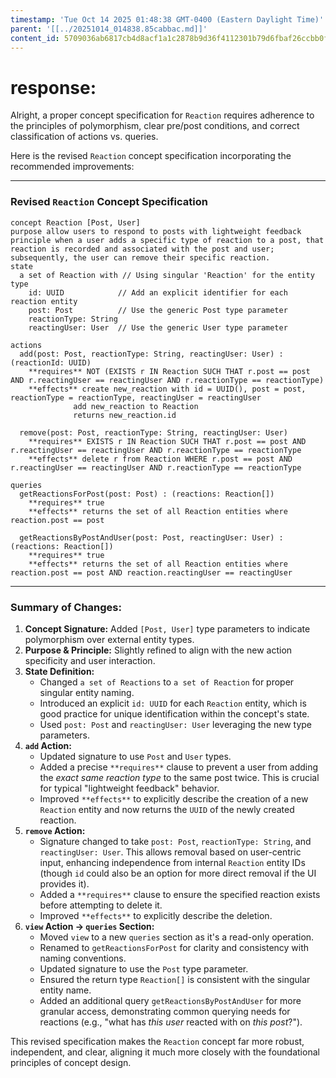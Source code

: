 ```yaml
---
timestamp: 'Tue Oct 14 2025 01:48:38 GMT-0400 (Eastern Daylight Time)'
parent: '[[../20251014_014838.85cabbac.md]]'
content_id: 5709036ab6817cb4d8acf1a1c2878b9d36f4112301b79d6fbaf26ccbb0f7b1eb
---
```


# response:

Alright, a proper concept specification for `Reaction` requires adherence to the principles of polymorphism, clear pre/post conditions, and correct classification of actions vs. queries.

Here is the revised `Reaction` concept specification incorporating the recommended improvements:

***

### Revised `Reaction` Concept Specification

```
concept Reaction [Post, User]
purpose allow users to respond to posts with lightweight feedback
principle when a user adds a specific type of reaction to a post, that reaction is recorded and associated with the post and user; subsequently, the user can remove their specific reaction.
state
  a set of Reaction with // Using singular 'Reaction' for the entity type
    id: UUID            // Add an explicit identifier for each reaction entity
    post: Post          // Use the generic Post type parameter
    reactionType: String
    reactingUser: User  // Use the generic User type parameter

actions
  add(post: Post, reactionType: String, reactingUser: User) : (reactionId: UUID)
    **requires** NOT (EXISTS r IN Reaction SUCH THAT r.post == post AND r.reactingUser == reactingUser AND r.reactionType == reactionType)
    **effects** create new_reaction with id = UUID(), post = post, reactionType = reactionType, reactingUser = reactingUser
              add new_reaction to Reaction
              returns new_reaction.id

  remove(post: Post, reactionType: String, reactingUser: User)
    **requires** EXISTS r IN Reaction SUCH THAT r.post == post AND r.reactingUser == reactingUser AND r.reactionType == reactionType
    **effects** delete r from Reaction WHERE r.post == post AND r.reactingUser == reactingUser AND r.reactionType == reactionType

queries
  getReactionsForPost(post: Post) : (reactions: Reaction[])
    **requires** true
    **effects** returns the set of all Reaction entities where reaction.post == post

  getReactionsByPostAndUser(post: Post, reactingUser: User) : (reactions: Reaction[])
    **requires** true
    **effects** returns the set of all Reaction entities where reaction.post == post AND reaction.reactingUser == reactingUser
```

***

### Summary of Changes:

1. **Concept Signature:** Added `[Post, User]` type parameters to indicate polymorphism over external entity types.
2. **Purpose & Principle:** Slightly refined to align with the new action specificity and user interaction.
3. **State Definition:**
   * Changed `a set of Reactions` to `a set of Reaction` for proper singular entity naming.
   * Introduced an explicit `id: UUID` for each `Reaction` entity, which is good practice for unique identification within the concept's state.
   * Used `post: Post` and `reactingUser: User` leveraging the new type parameters.
4. **`add` Action:**
   * Updated signature to use `Post` and `User` types.
   * Added a precise `**requires**` clause to prevent a user from adding the *exact same reaction type* to the same post twice. This is crucial for typical "lightweight feedback" behavior.
   * Improved `**effects**` to explicitly describe the creation of a new `Reaction` entity and now returns the `UUID` of the newly created reaction.
5. **`remove` Action:**
   * Signature changed to take `post: Post`, `reactionType: String`, and `reactingUser: User`. This allows removal based on user-centric input, enhancing independence from internal `Reaction` entity IDs (though `id` could also be an option for more direct removal if the UI provides it).
   * Added a `**requires**` clause to ensure the specified reaction exists before attempting to delete it.
   * Improved `**effects**` to explicitly describe the deletion.
6. **`view` Action -> `queries` Section:**
   * Moved `view` to a new `queries` section as it's a read-only operation.
   * Renamed to `getReactionsForPost` for clarity and consistency with naming conventions.
   * Updated signature to use the `Post` type parameter.
   * Ensured the return type `Reaction[]` is consistent with the singular entity name.
   * Added an additional query `getReactionsByPostAndUser` for more granular access, demonstrating common querying needs for reactions (e.g., "what has *this user* reacted with on *this post*?").

This revised specification makes the `Reaction` concept far more robust, independent, and clear, aligning it much more closely with the foundational principles of concept design.
